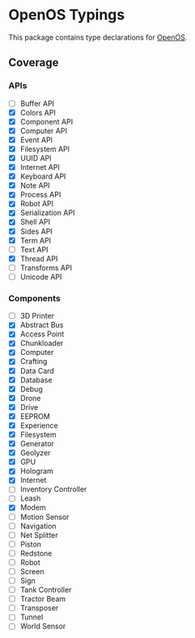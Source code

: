 # OpenOS Typings

This package contains type declarations for [OpenOS](https://ocdoc.cil.li/).

## Coverage

### APIs

- [ ] Buffer API
- [x] Colors API
- [x] Component API
- [x] Computer API
- [x] Event API
- [x] Filesystem API
- [x] UUID API
- [x] Internet API
- [x] Keyboard API
- [x] Note API
- [x] Process API
- [x] Robot API
- [x] Serialization API
- [x] Shell API
- [x] Sides API
- [x] Term API
- [ ] Text API
- [x] Thread API
- [ ] Transforms API
- [ ] Unicode API

### Components

- [ ] 3D Printer
- [x] Abstract Bus
- [x] Access Point
- [x] Chunkloader
- [x] Computer
- [x] Crafting
- [x] Data Card
- [x] Database
- [x] Debug
- [x] Drone
- [x] Drive
- [x] EEPROM
- [x] Experience
- [x] Filesystem
- [x] Generator
- [x] Geolyzer
- [x] GPU
- [x] Hologram
- [x] Internet
- [ ] Inventory Controller
- [ ] Leash
- [x] Modem
- [ ] Motion Sensor
- [ ] Navigation
- [ ] Net Splitter
- [ ] Piston
- [ ] Redstone
- [ ] Robot
- [ ] Screen
- [ ] Sign
- [ ] Tank Controller
- [ ] Tractor Beam
- [ ] Transposer
- [ ] Tunnel
- [ ] World Sensor
